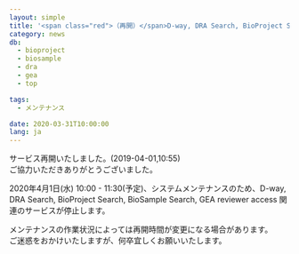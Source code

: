 ```yaml
---
layout: simple
title: '<span class="red">（再開）</span>D-way, DRA Search, BioProject Search, BioSample Search, GEA reviewer access システム停止のお知らせ（4/1 10:00 - 11:30）'
category: news
db:
  - bioproject
  - biosample
  - dra
  - gea
  - top

tags:
  - メンテナンス

date: 2020-03-31T10:00:00
lang: ja
---
```


<p class="red">サービス再開いたしました。(2019-04-01,10:55)<br>ご協力いただきありがとうございました。</p>

<p>2020年4月1日(水) 10:00 - 11:30(予定)、システムメンテナンスのため、D-way, DRA Search, BioProject Search, BioSample Search, GEA reviewer access 関連のサービスが停止します。</p>

<p>メンテナンスの作業状況によっては再開時間が変更になる場合があります。<br>ご迷惑をおかけいたしますが、何卒宜しくお願いいたします。</p>
